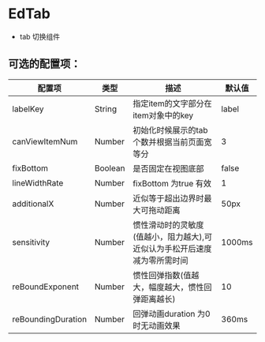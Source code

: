 # EdTab

* tab 切换组件

 
## 可选的配置项：


 配置项 | 类型 | 描述 | 默认值 
------------------|---------|-------------------------------- |-----
 labelKey         | String  | 指定item的文字部分在item对象中的key | label
 canViewItemNum   | Number  | 初始化时候展示的tab个数并根据当前页面宽等分 | 3
 fixBottom        | Boolean | 是否固定在视图底部                      | false
 lineWidthRate    | Number  | fixBottom 为true 有效 | 1
 additionalX      | Number  | 近似等于超出边界时最大可拖动距离 | 50px 
 sensitivity      | Number  | 惯性滑动时的灵敏度(值越小，阻力越大),可近似认为手松开后速度减为零所需时间 | 1000ms
 reBoundExponent  | Number  | 惯性回弹指数(值越大，幅度越大，惯性回弹距离越长) | 10 
 reBoundingDuration | Number| 回弹动画duration 为0时无动画效果 | 360ms   


